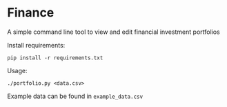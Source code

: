 # Finance

A simple command line tool to view and edit financial investment portfolios

Install requirements:

    pip install -r requirements.txt

Usage:

    ./portfolio.py <data.csv>

Example data can be found in `example_data.csv`